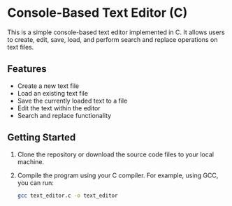 # Console-Based Text Editor (C)

This is a simple console-based text editor implemented in C. It allows users to create, edit, save, load, and perform search and replace operations on text files.

## Features

- Create a new text file
- Load an existing text file
- Save the currently loaded text to a file
- Edit the text within the editor
- Search and replace functionality

## Getting Started

1. Clone the repository or download the source code files to your local machine.

2. Compile the program using your C compiler. For example, using GCC, you can run:

   ```sh
   gcc text_editor.c -o text_editor
